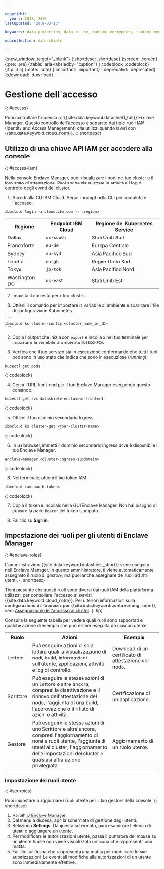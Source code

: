 ```yaml
---

copyright:
  years: 2018, 2019
lastupdated: "2019-03-13"

keywords: data protection, data in use, runtime encryption, runtime memory encryption, encrypted memory, intel sgx, software guard extensions, fortanix runtime encryption

subcollection: data-shield

---
```


{:new_window: target="_blank"}
{:shortdesc: .shortdesc}
{:screen: .screen}
{:pre: .pre}
{:table: .aria-labeledby="caption"}
{:codeblock: .codeblock}
{:tip: .tip}
{:note: .note}
{:important: .important}
{:deprecated: .deprecated}
{:download: .download}

# Gestione dell'accesso
{: #access}

Puoi controllare l'accesso all'{{site.data.keyword.datashield_full}} Enclave Manager. Questo controllo dell'accesso è separato dai tipici ruoli IAM (Identity and Access Management) che utilizzi quando lavori con {{site.data.keyword.cloud_notm}}.
{: shortdesc}


## Utilizzo di una chiave API IAM per accedere alla console
{: #access-iam}

Nella console Enclave Manager, puoi visualizzare i nodi nel tuo cluster e il loro stato di attestazione. Puoi anche visualizzare le attività e i log di controllo degli eventi del cluster.

1. Accedi alla CLI IBM Cloud. Segui i prompt nella CLI per completare l'accesso.

  ```
  ibmcloud login -a cloud.ibm.com -r <region>
  ```

  <table>
    <tr>
      <th>Regione </th>
      <th>Endpoint IBM Cloud</th>
      <th>Regione del Kubernetes Service</th>
    </tr>
    <tr>
      <td>Dallas</td>
      <td><code>us-south</code></td>
      <td>Stati Uniti Sud</td>
    </tr>
    <tr>
      <td>Francoforte</td>
      <td><code>eu-de</code></td>
      <td>Europa Centrale</td>
    </tr>
    <tr>
      <td>Sydney</td>
      <td><code>au-syd</code></td>
      <td>Asia Pacifico Sud</td>
    </tr>
    <tr>
      <td>Londra</td>
      <td><code>eu-gb</code></td>
      <td>Regno Unito Sud</td>
    </tr>
    <tr>
      <td>Tokyo</td>
      <td><code>jp-tok</code></td>
      <td>Asia Pacifico Nord</td>
    </tr>
    <tr>
      <td>Washington DC</td>
      <td><code>us-east</code></td>
      <td>Stati Uniti Est</td>
    </tr>
  </table>

2. Imposta il contesto per il tuo cluster.

  1. Ottieni il comando per impostare la variabile di ambiente e scaricare i file di configurazione Kubernetes.

    ```
    ibmcloud ks cluster-config <cluster_name_or_ID>
    ```

  2. Copia l'output che inizia con `export` e incollalo nel tuo terminale per impostare la variabile di ambiente `KUBECONFIG`.

3. Verifica che il tuo servizio sia in esecuzione confermando che tutti i tuoi pod sono in uno stato che indica che sono in esecuzione (*running*).

  ```
  kubectl get pods
  ```
  {: codeblock}

4. Cerca l'URL front-end per il tuo Enclave Manager eseguendo questo comando.

  ```
  kubectl get svc datashield-enclaveos-frontend
  ```
  {: codeblock}

5. Ottieni il tuo dominio secondario Ingress.

  ```
  ibmcloud ks cluster-get <your-cluster-name>
  ```
  {: codeblock}

6. In un browser, immetti il dominio secondario Ingress dove è disponibile il tuo Enclave Manager.

  ```
  enclave-manager.<cluster-ingress-subdomain>
  ```
  {: codeblock}

8. Nel terminale, ottieni il tuo token IAM.

  ```
  ibmcloud iam oauth-tokens
  ```
  {: codeblock}

7. Copia il token e incollalo nella GUI Enclave Manager. Non hai bisogno di copiare la parte `Bearer` del token stampato.

9. Fai clic su **Sign in**.


## Impostazione dei ruoli per gli utenti di Enclave Manager
{: #enclave-roles}

L'amministrazione{{site.data.keyword.datashield_short}} viene eseguita nell'Enclave Manager. In quanto amministratore, ti viene automaticamente assegnato il ruolo di *gestore*, ma puoi anche assegnare dei ruoli ad altri utenti.
{: shortdesc}

Tieni presente che questi ruoli sono diversi dai ruoli IAM della piattaforma utilizzati per controllare l'accesso ai servizi {{site.data.keyword.cloud_notm}}. Per ulteriori informazioni sulla configurazione dell'accesso per {{site.data.keyword.containerlong_notm}}, vedi [Assegnazione dell'accesso al cluster](/docs/containers?topic=containers-users#users).
{: tip}

Consulta la seguente tabella per vedere quali ruoli sono supportati e qualche azione di esempio che può essere eseguita da ciascun utente:

<table>
  <tr>
    <th>Ruolo</th>
    <th>Azioni</th>
    <th>Esempio</th>
  </tr>
  <tr>
    <td>Lettore</td>
    <td>Può eseguire azioni di sola lettura quali la visualizzazione di nodi, build, informazioni sull'utente, applicazioni, attività e log di controllo.</td>
    <td>Download di un certificato di attestazione del nodo.</td>
  </tr>
  <tr>
    <td>Scrittore</td>
    <td>Può eseguire le stesse azioni di un Lettore e altre ancora, compresi la disattivazione e il rinnovo dell'attestazione del nodo, l'aggiunta di una build, l'approvazione o il rifiuto di azioni o attività.</td>
    <td>Certificazione di un'applicazione.</td>
  </tr>
  <tr>
    <td>Gestore</td>
    <td>Può eseguire le stesse azioni di uno Scrittore e altre ancora, compresi l'aggiornamento di nomi e ruoli utente, l'aggiunta di utenti al cluster, l'aggiornamento delle impostazioni del cluster e qualsiasi altra azione privilegiata.</td>
    <td>Aggiornamento di un ruolo utente.</td>
  </tr>
</table>

### Impostazione dei ruoli utente
{: #set-roles}

Puoi impostare o aggiornare i ruoli utente per il tuo gestore della console.
{: shortdesc}

1. Vai all'[IU Enclave Manager](/docs/services/data-shield?topic=data-shield-access#access-iam).
2. Dal menu a discesa, apri la schermata di gestione degli utenti.
3. Seleziona **Settings**. Da questa schermata, puoi esaminare l'elenco di utenti o aggiungere un utente.
4. Per modificare le autorizzazioni utente, passa il puntatore del mouse su un utente finché non viene visualizzata un'icona che rappresenta una matita.
5. Fai clic sull'icona che rappresenta una matita per modificare le sue autorizzazioni. Le eventuali modifiche alle autorizzazioni di un utente sono immediatamente effettive.
